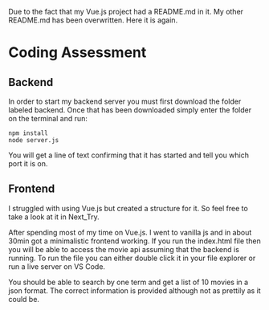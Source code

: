 Due to the fact that my Vue.js project had a README.md in it. My other README.md has been overwritten. Here it is again.

# Coding Assessment

## Backend
In order to start my backend server you must first download the folder labeled backend. Once that has been downloaded simply enter the folder on the terminal and run:
```
npm install
node server.js
```
You will get a line of text confirming that it has started and tell you which port it is on.

## Frontend
I struggled with using Vue.js but created a structure for it. So feel free to take a look at it in Next_Try.

After spending most of my time on Vue.js. I went to vanilla js and in about 30min got a minimalistic frontend working. If you run the index.html file then you will be able to access the movie api assuming that the backend is running. 
To run the file you can either double click it in your file explorer or run a live server on VS Code.

You should be able to search by one term and get a list of 10 movies in a json format. The correct information is provided although not as prettily as it could be.
